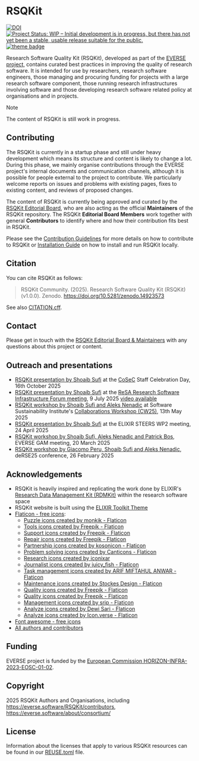 # RSQKit


[![DOI](https://zenodo.org/badge/DOI/10.5281/zenodo.14923572.svg)](https://doi.org/10.5281/zenodo.14923572)
[![Project Status: WIP – Initial development is in progress, but there has not yet been a stable, usable release suitable for the public.](https://www.repostatus.org/badges/latest/wip.svg)](https://www.repostatus.org/#wip)
[![theme badge](https://img.shields.io/badge/ELIXIR%20toolkit%20theme-jekyll-blue?color=0d6efd)](https://github.com/ELIXIR-Belgium/elixir-toolkit-theme)

Research Software Quality Kit (RSQKit), developed as part of the [EVERSE project](https://everse.software/), contains curated best practices in improving the quality of research software. It is intended for use by researchers, research software engineers, those managing and procuring funding for projects with a large research software component, those running research infrastructures involving software and those developing research software related policy at organisations and in projects.  

> [!NOTE]
> The content of RSQKit is still work in progress.

## Contributing

The RSQKit is currently in a startup phase and still under heavy development which means its structure and content is likely to change a lot. 
During this phase, we mainly organise contributions through the EVERSE project's internal documents and communication channels, although it is possible for people external to the project to contribute. 
We particularly welcome reports on issues and problems with existing pages, fixes to existing content, and reviews of proposed changes.

The content of RSQKit is currently being approved and curated by the [RSQKit Editorial Board](http://everse.software/RSQKit/editorial_board), who are also acting as the official **Maintainers** of the RSQKit repository. 
The RSQKit **Editorial Board Members** work together with general **Contributors** to identify where and how their contribution fits best in RSQKit.

Please see the [Contribution Guidelines](/pages/contributing/contribution_guidelines.md) for more details on how to contribute to RSQKit or [Installation Guide](INSTALL.md) on how to install and run RSQKit locally.

## Citation

You can cite RSQKit as follows:

  > RSQKit Community. (2025). Research Software Quality Kit (RSQKit) (v1.0.0). Zenodo. https://doi.org/10.5281/zenodo.14923573

See also [CITATION.cff](CITATION.cff).

## Contact

Please get in touch with the [RSQKit Editorial Board & Maintainers](mailto:mailto:rsqkit@lists.certh.gr) with any questions about this project or content.

## Outreach and presentations

- [RSQKit presentation by Shoaib Sufi](https://zenodo.org/records/17367969) at the [CoSeC](https://www.cosec.ac.uk/) Staff Celebration Day, 16th October 2025
- [RSQKit presentation by Shoaib Sufi](https://zenodo.org/records/16539546) at the [ReSA Research Software Infrastructure Forum meeting](https://www.researchsoft.org/forums/rsi-forum/), 9 July 2025 [video available](https://zenodo.org/records/16539546/preview/EVERSE%20RSQKit.mp4?include_deleted=0)
- [RSQKit workshop by Shoaib Sufi and Aleks Nenadic](https://zenodo.org/records/17154499) at Software Sustainability Institute's [Collaborations Workshop (CW25)](https://www.software.ac.uk/workshop/collaborations-workshop-2025-cw25), 13th May 2025
- [RSQKit presentation by Shoaib Sufi](https://zenodo.org/records/15274811) at the ELIXIR STEERS WP2 meeting, 24 April 2025
- [RSQKit workshop by Shoaib Sufi, Aleks Nenadic and Patrick Bos](https://zenodo.org/records/17153986), EVERSE GAM meeting, 20 March 2025
- [RSQKit workshop by Giacomo Peru, Shoaib Sufi and Aleks Nenadic](https://zenodo.org/records/17153753), deRSE25 conference, 26 February 2025

## Acknowledgements

* RSQKit is heavily inspired and replicating the work done by ELIXIR's [Research Data Management Kit (RDMKit)](https://rdmkit.elixir-europe.org/) within the research software space 
* RSQKit website is built using the [ELIXIR Toolkit Theme](https://elixir-belgium.github.io/elixir-toolkit-theme/)
* [Flaticon - free icons](https://www.flaticon.com/free-icons):
  * [Puzzle icons created by monkik - Flaticon](https://www.flaticon.com/free-icons/puzzle)
  * [Tools icons created by Freepik - Flaticon](https://www.flaticon.com/free-icons/tools)
  * [Support icons created by Freepik - Flaticon](https://www.flaticon.com/free-icons/support)
  * [Repair icons created by Freepik - Flaticon](https://www.flaticon.com/free-icons/repair)
  * [Partnership icons created by kosonicon - Flaticon](https://www.flaticon.com/free-icons/partnership)
  * [Problem solving icons created by Canticons - Flaticon](https://www.flaticon.com/free-icons/problem-solving)
  * [Research icons created by iconixar](https://www.flaticon.com/free-icons/research)
  * [Journalist icons created by juicy_fish - Flaticon](https://www.flaticon.com/free-icons/journalist)
  * [Task management icons created by ARIF MIFTAHUL ANWAR - Flaticon](https://www.flaticon.com/free-icons/task-management)
  * [Maintenance icons created by Stockes Design - Flaticon](https://www.flaticon.com/free-icons/maintenance)
  * [Quality icons created by Freepik - Flaticon](https://www.flaticon.com/free-icons/quality)
  * [Quality icons created by Freepik - Flaticon](https://www.flaticon.com/free-icons/quality)
  * [Management icons created by srip - Flaticon](https://www.flaticon.com/free-icons/management)
  * [Analyze icons created by Dewi Sari - Flaticon](https://www.flaticon.com/free-icons/analyze)
  * [Analyze icons created by Icon.verse - Flaticon](https://www.flaticon.com/free-icons/analyze)
* [Font awesome - free icons](https://fontawesome.com/search?m=free&o=r)
* [All authors and contributors](_data/CONTRIBUTORS.yml)
  
## Funding
EVERSE project is funded by the [European Commission HORIZON-INFRA-2023-EOSC-01-02](https://ec.europa.eu/info/funding-tenders/opportunities/portal/screen/opportunities/topic-details/horizon-infra-2023-eosc-01-02).

## Copyright
2025 RSQKit Authors and Organisations, including https://everse.software/RSQKit/contributors, https://everse.software/about/consortium/

## License
Information about the licenses that apply to various RSQKit resources can be found in our [REUSE.toml](https://github.com/EVERSE-ResearchSoftware/RSQKit/blob/main/REUSE.toml) file.
